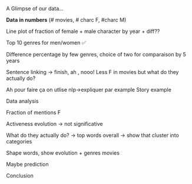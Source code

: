 
A Glimpse of our data... 

**Data in numbers** (# movies, # charc F, #charc M)

Line plot of fraction of female + male character by year + diff?? 

Top 10 genres for men/women ✅ 

Difference percentage by few genres, choice of two for comparaison by 5 years

Sentence linking -> finish, ah , nooo! Less F in movies but what do they actually do?

Ah pour faire ça on utlise nlp->expliquer par example Story example

Data analysis

Fraction of mentions F 

Activeness evolution -> not significative

What do they actually do? -> top words overall -> show that cluster into categories

Shape words, show evolution + genres movies

Maybe prediction

Conclusion
